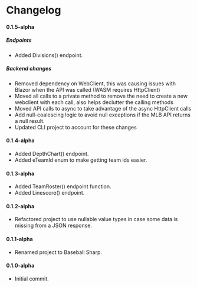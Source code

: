 # Changelog

#### 0.1.5-alpha

##### Endpoints

- Added Divisions() endpoint.

##### Backend changes

- Removed dependency on WebClient, this was causing issues with Blazor when the API was called (WASM requires HttpClient)
- Moved all calls to a private method to remove the need to create a new webclient with each call, also helps declutter the calling methods
- Moved API calls to async to take advantage of the async HttpClient calls
- Add null-coalescing logic to avoid null exceptions if the MLB API returns a null result.
- Updated CLI project to account for these changes

#### 0.1.4-alpha

- Added DepthChart() endpoint.
- Added eTeamId enum to make getting team ids easier.

#### 0.1.3-alpha

- Added TeamRoster() endpoint function.
- Added Linescore() endpoint.

#### 0.1.2-alpha

- Refactored project to use nullable value types in case some data is missing from a JSON response.

#### 0.1.1-alpha

- Renamed project to Baseball Sharp.

#### 0.1.0-alpha

- Initial commit.